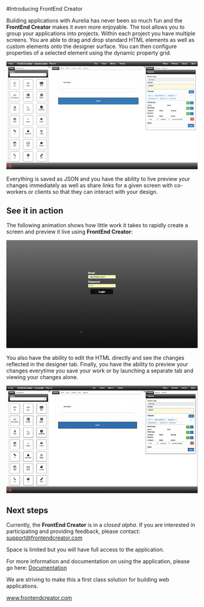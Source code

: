 #Introducing FrontEnd Creator

Building applications with Aurelia has never been so much fun and the **FrontEnd Creator** makes it even more enjoyable. The tool allows you to group your applications into projects. Within each project you have multiple screens. You are able to drag and drop standard HTML elements as well as custom elements onto the designer surface. You can then configure properties of a selected element using the dynamic property grid. 

![Designer](images/designer-home.png)

Everything is saved as JSON and you have the ability to live preview your changes immediately as well as share links for a given screen with co-workers or clients so that they can interact with your design.

## See it in action

The following animation shows how little work it takes to rapidly create a screen and preview it live using **FrontEnd Creator**:

![Designer Animation](images/frontendcreator.gif)

You also have the ability to edit the HTML directly and see the changes reflected in the designer tab. Finally, you have the ability to preview your changes everytime you save your work or by launching a separate tab and viewing  your changes alone.

![Designer Animation](images/frontendcreator-html.gif)

## Next steps

Currently, the **FrontEnd Creator** is in a *closed alpha*. If you are interested in participating and providing feedback, please contact: <support@frontendcreator.com>

Space is limited but you will have full access to the application.

For more information and documentation on using the application, please go here: [ Documentation ](https://github.com/mattduffield/frontendcreator/wiki)

We are striving to make this a first class solution for building web applications.

[ www.frontendcreator.com ](http://www.frontendcreator.com)
